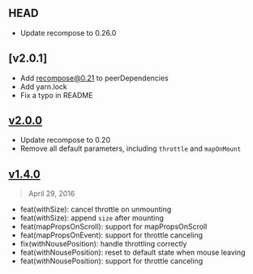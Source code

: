 ## HEAD

- Update recompose to 0.26.0

## [v2.0.1]

- Add recompose@0.21 to peerDependencies
- Add yarn.lock
- Fix a typo in README

## [v2.0.0]

- Update recompose to 0.20
- Remove all default parameters, including `throttle` and `mapOnMount`

[v2.0.0]: https://github.com/wuct/react-dom-utils/compare/v2.0.0...v1.4.0

## [v1.4.0]
> April 29, 2016

- feat(withSize): cancel throttle on unmounting
- feat(withSize): append `size` after mounting
- feat(mapPropsOnScroll): support for mapPropsOnScroll
- feat(mapPropsOnEvent): support for throttle canceling
- fix(withNousePosition): handle throttling correctly
- feat(withNousePosition): reset to default state when mouse leaving
- feat(withNousePosition): support for throttle canceling

[v1.4.0]: https://github.com/wuct/raf-throttle/compare/v1.4.0...v1.3.0
